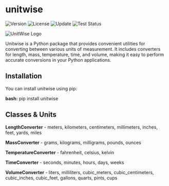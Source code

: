 # unitwise
![Version](https://img.shields.io/badge/pypi-v0.0.3-blue)
![License](https://img.shields.io/badge/license-MIT-green)
![Update](https://img.shields.io/badge/last_updated-7/11/24-green)
![Test Status](https://github.com/NarenDawar/unitwise/workflows/Tests/badge.svg)

![UnitWise Logo](unitwise.png)

Unitwise is a Python package that provides convenient utilities for converting between various units of measurement. It includes converters for length, mass, temperature, time, and volume, making it easy to perform accurate conversions in your Python applications.

## Installation

You can install unitwise using pip:

**bash:**
pip install unitwise

## Classes & Units

**LengthConverter** - meters, kilometers, centimeters, millimeters, inches, feet, yards, miles

**MassConverter** - grams, kilograms, milligrams, pounds, ounces

**TemperatureConverter** - fahrenheit, celsius, kelvin

**TimeConverter** - seconds, minutes, hours, days, weeks

**VolumeConverter** - liters, milliliters, cubic_meters, cubic_centimeters, cubic_inches, cubic_feet, gallons, quarts, pints, cups




